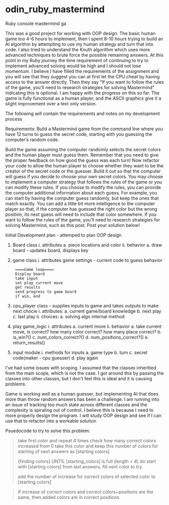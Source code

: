 # odin_ruby_mastermind
Ruby console mastermind ga

This was a good project for working with OOP design. The basic human game too 4-6 hours to implement, then I spent 8-10 hours trying to build an AI algorithm by attempting to use my human strategy and turn that into code. I also tried to understand the Knuth algorithm which uses more advanced techniques to brute force the possible remaining answers. At this point in my Ruby journey the time requirement of continuing to try to implement advanced solving would be high and I should not lose momentum. I believe I have filled the requirements of the assignment and you will see that they suggest you can at first let the CPU cheat by having access to the answer directly. Then they say "If you want to follow the rules of the game, you’ll need to research strategies for solving Mastermind" indicating this is optional. I am happy with the progress on this so far. The game is fully functional as a human player, and the ASCII graphics give it a slight improvement over a text only version.



The following will contain the requirements and notes on my development process

Requirements:
Build a Mastermind game from the command line where you have 12 turns to guess the secret code, starting with you guessing the computer’s random code.


Build the game assuming the computer randomly selects the secret colors and the human player must guess them. Remember that you need to give the proper feedback on how good the guess was each turn!
Now refactor your code to allow the human player to choose whether they want to be the creator of the secret code or the guesser.
Build it out so that the computer will guess if you decide to choose your own secret colors. You may choose to implement a computer strategy that follows the rules of the game or you can modify these rules.
If you choose to modify the rules, you can provide the computer additional information about each guess. For example, you can start by having the computer guess randomly, but keep the ones that match exactly. You can add a little bit more intelligence to the computer player so that, if the computer has guessed the right color but the wrong position, its next guess will need to include that color somewhere.
If you want to follow the rules of the game, you’ll need to research strategies for solving Mastermind, such as this post.
Post your solution below!




Initial Development plan - attemped to plan OOP design

1. Board class
    i. attributes
        a. piece locations and color
    ii. behavior
        a. draw board - updates board, displays key


2. game class
    i. attributes
        game settings - current code to guess
    behavior 

        ====Game loop====
        Display board
        take input
        set play current move
        get results
        send progress to game board
        if win, end

3. cpu_player class - supplies inputs to game and takes outputs to make next chocie
    i. attributes:
        a. current game/board knowledge
        b. next play
        c. last play
    ii. choices:
        a. solving algo internal method


4. play game_logic
    i. attributes
        a. current move
    ii. behavior
        a. take current move, is correct? how many color correct? how many place correct?
        b. is_win?()
        c. num_colors_correct?()
        d. num_positions_correct?()
        e. return_results()

5. input module
    i. methods for inputs
        a. game type
        b. turn
        c. secret code(maker - cpu guesser)
        d. play again
        



I've had some issues with scoping. I assumed that the classes inheritied from the main scope, which is not the case. I got around this by passing the classes into other classes, but I don't feel this is ideal and it is causing problems.

Game is working well as a human guesser, but implementing AI that does more than throw random answers has been a challenge. I am running into an issue of tracking too much state across different classes and the complexity is spiraling out of control. I believe this is because I need to more properly design the program. I will study OOP design and see if I can use that to refactor into a workable solution



Psuedocode to try to solve this problem:

>take first color and repeat 4 times
>check how many correct colors increased from 0
>take this color and keep this number of colors for starting of next answers as [starting colors]
>
>{finding colors}
>UNTIL [starting_colors] is full (length = 4) do
>start with [starting colors] from last answers, fill next color to try.
>
>add the number of increase for correct colors of selected color to [starting colors]

>if increase of correct colors and correct colors+positions are the same, then added colors are in correct positions.

